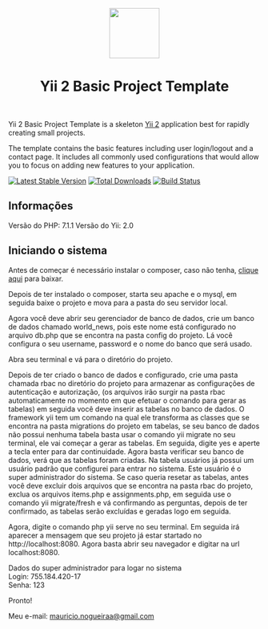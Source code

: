 <p align="center">
    <a href="https://github.com/yiisoft" target="_blank">
        <img src="https://avatars0.githubusercontent.com/u/993323" height="100px">
    </a>
    <h1 align="center">Yii 2 Basic Project Template</h1>
    <br>
</p>

Yii 2 Basic Project Template is a skeleton [Yii 2](http://www.yiiframework.com/) application best for
rapidly creating small projects.

The template contains the basic features including user login/logout and a contact page.
It includes all commonly used configurations that would allow you to focus on adding new
features to your application.

[![Latest Stable Version](https://img.shields.io/packagist/v/yiisoft/yii2-app-basic.svg)](https://packagist.org/packages/yiisoft/yii2-app-basic)
[![Total Downloads](https://img.shields.io/packagist/dt/yiisoft/yii2-app-basic.svg)](https://packagist.org/packages/yiisoft/yii2-app-basic)
[![Build Status](https://travis-ci.org/yiisoft/yii2-app-basic.svg?branch=master)](https://travis-ci.org/yiisoft/yii2-app-basic)


## Informações
  
Versão do PHP: 7.1.1
Versão do Yii: 2.0
  
## Iniciando o sistema
  
Antes de começar é necessário instalar o composer, caso não tenha, <a href="https://getcomposer.org/download/">clique aqui</a> para baixar.
  
  
Depois de ter instalado o composer, starta seu apache e o mysql, em seguida baixe o projeto e mova para a pasta do seu servidor local.
  
  
Agora você deve abrir seu gerenciador de banco de dados, crie um banco de dados chamado world_news, pois este nome está configurado no arquivo db.php que se encontra na pasta config do projeto. Lá você configura o seu username, password e o nome do banco que será usado. 
  
Abra seu terminal e vá para o diretório do projeto.
  
Depois de ter criado o banco de dados e configurado, crie uma pasta chamada rbac no diretório do projeto para armazenar as configurações de autenticação e autorização, (os arquivos irão surgir na pasta rbac automaticamente no momento em que efetuar o comando para gerar as tabelas) em seguida você deve inserir as tabelas no banco de dados. O framework yii tem um comando na qual ele transforma as classes que se encontra na pasta migrations do projeto em tabelas, se seu banco de dados não possui nenhuma tabela basta usar o comando yii migrate no seu terminal, ele vai começar a gerar as tabelas. Em seguida, digite yes e aperte a tecla enter para dar continuidade. Agora basta verificar seu banco de dados, verá que as tabelas foram criadas. Na tabela usuários já possui um usuário padrão que configurei para entrar no sistema. Este usuário é o super administrador do sistema. Se caso queria resetar as tabelas, antes você deve excluir dois arquivos que se encontra na pasta rbac do projeto, exclua os arquivos items.php e assignments.php, em seguida use o comando yii migrate/fresh e vá confirmando as perguntas, depois de ter confirmado, as tabelas serão excluídas e geradas logo em seguida.
  
  
Agora, digite o comando php yii serve no seu terminal. Em seguida irá aparecer a mensagem que seu projeto já estar startado no http://localhost:8080. Agora basta abrir seu navegador e digitar na url localhost:8080.
  
  
Dados do super administrador para logar no sistema<br>
Login: 755.184.420-17<br>
Senha: 123
  
  
Pronto!
  
  
Meu e-mail: mauricio.nogueiraa@gmail.com